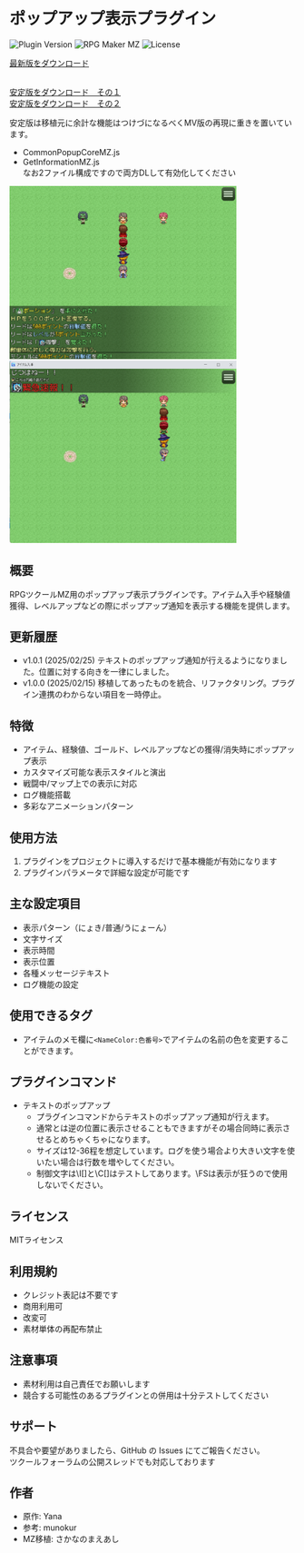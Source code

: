 # ポップアップ表示プラグイン

![Plugin Version](https://img.shields.io/badge/version-1.0.1-blue)
![RPG Maker MZ](https://img.shields.io/badge/RPG%20Maker-MZ-green)
![License](https://img.shields.io/badge/license-Free-brightgreen)

[最新版をダウンロード](https://raw.githubusercontent.com/fishs075/MZ/refs/heads/main/SKM_GetInformation.js)<br>
<br>

[安定版をダウンロード　その１](https://raw.githubusercontent.com/fishs075/MZ/refs/heads/main/CommonPopupCoreMZ.js)<br>
[安定版をダウンロード　その２](https://raw.githubusercontent.com/fishs075/MZ/refs/heads/main/GetInformationMZ.js)<br>

安定版は移植元に余計な機能はつけづになるべくMV版の再現に重きを置いています。
 - CommonPopupCoreMZ.js
 - GetInformationMZ.js<br>
なお2ファイル構成ですので両方DLして有効化してください<br>

<!-- ここに画像を入れる予定 -->

<img src="../images/SKM_GetInformation1.png" width="400"><img src="../images/SKM_GetInformation2.png" width="400">




## 概要
RPGツクールMZ用のポップアップ表示プラグインです。アイテム入手や経験値獲得、レベルアップなどの際にポップアップ通知を表示する機能を提供します。

## 更新履歴
- v1.0.1 (2025/02/25) テキストのポップアップ通知が行えるようになりました。位置に対する向きを一律にしました。
- v1.0.0 (2025/02/15) 移植してあったものを統合、リファクタリング。プラグイン連携のわからない項目を一時停止。



## 特徴
- アイテム、経験値、ゴールド、レベルアップなどの獲得/消失時にポップアップ表示
- カスタマイズ可能な表示スタイルと演出
- 戦闘中/マップ上での表示に対応
- ログ機能搭載
- 多彩なアニメーションパターン

## 使用方法
1. プラグインをプロジェクトに導入するだけで基本機能が有効になります
2. プラグインパラメータで詳細な設定が可能です

## 主な設定項目
- 表示パターン（にょき/普通/うにょーん）
- 文字サイズ
- 表示時間
- 表示位置
- 各種メッセージテキスト
- ログ機能の設定

## 使用できるタグ

 - アイテムのメモ欄に`<NameColor:色番号>`でアイテムの名前の色を変更することができます。

## プラグインコマンド
  - テキストのポップアップ
     - プラグインコマンドからテキストのポップアップ通知が行えます。
     - 通常とは逆の位置に表示させることもできますがその場合同時に表示させるとめちゃくちゃになります。
     - サイズは12-36程を想定しています。ログを使う場合より大きい文字を使いたい場合は行数を増やしてください。
     - 制御文字は\I[]と\C[]はテストしてあります。\FSは表示が狂うので使用しないでください。



## ライセンス
MITライセンス

## 利用規約

-   クレジット表記は不要です
-   商用利用可
-   改変可
-   素材単体の再配布禁止


## 注意事項
- 素材利用は自己責任でお願いします
- 競合する可能性のあるプラグインとの併用は十分テストしてください

## サポート

不具合や要望がありましたら、GitHub の Issues にてご報告ください。<br>
ツクールフォーラムの公開スレッドでも対応しております

## 作者
- 原作: Yana
- 参考: munokur
- MZ移植: さかなのまえあし
